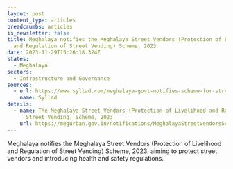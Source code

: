 ```yaml
---
layout: post
content_type: articles
breadcrumbs: articles
is_newsletter: false
title: Meghalaya notifies the Meghalaya Street Vendors (Protection of Livelihood
  and Regulation of Street Vending) Scheme, 2023
date: 2023-11-29T15:26:18.324Z
states:
  - Meghalaya
sectors:
  - Infrastructure and Governance
sources:
  - url: https://www.syllad.com/meghalaya-govt-notifies-scheme-for-street-vendors/
    name: Syllad
details:
  - name: The Meghalaya Street Vendors (Protection of Livelihood and Regulation of
      Street Vending) Scheme, 2023
    url: https://megurban.gov.in/notifications/MeghalayaStreetVendorsScheme/Notification_MeghalayaStreetVendorsScheme%202023.pdf
---
```

Meghalaya notifies the Meghalaya Street Vendors (Protection of Livelihood and Regulation of Street Vending) Scheme, 2023, aiming to protect street vendors and introducing health and safety regulations.

